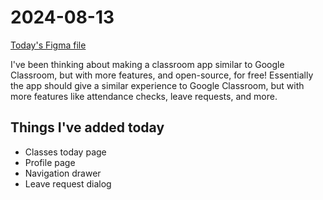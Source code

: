 # 2024-08-13

[Today's Figma file](https://www.figma.com/design/gExw6OWSHfpdTFB5g34f6c/Classy-app?version-id=6417699872&node-id=57795-3045&t=G8R4hBloMpcGAh2d-0)

I've been thinking about making a classroom app similar to Google Classroom, but with more features, and open-source, for free! Essentially the app should give a similar experience to Google Classroom, but with more features like attendance checks, leave requests, and more.

## Things I've added today

- Classes today page
- Profile page
- Navigation drawer
- Leave request dialog
